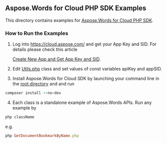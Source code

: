 ## Aspose.Words for Cloud PHP SDK Examples
This directory contains examples for [Aspose.Words for Cloud PHP SDK](https://github.com/aspose-words/Aspose.Words-for-Cloud/tree/master/SDKs/Aspose.Words-Cloud-SDK-for-PHP).

### How to Run the Examples
1. Log into https://cloud.aspose.com/ and get your App Key and SID. For details please check this article

   [Create New App and Get App Key and SID](https://docs.asposeptyltd.com/display/totalcloud/Create+New+App+and+Get+App+Key+and+SID).

2. Edit [Utils.php](https://github.com/aspose-words/Aspose.Words-for-Cloud/blob/master/Examples/PHP/Utils.php) class and set values of const variables apiKey and appSID.
3. Install Aspose.Words for Cloud SDK by launching your command line in the [root directory](https://github.com/aspose-words/Aspose.Words-for-Cloud/tree/master/Examples/PHP) and and run 
```ruby
composer install --no-dev
```
4. Each class is a standalone example of Aspose.Words APIs. Run any example by 
```ruby
php className
```
e.g. 
```ruby
php GetDocumentBookmarkByName.php
```
